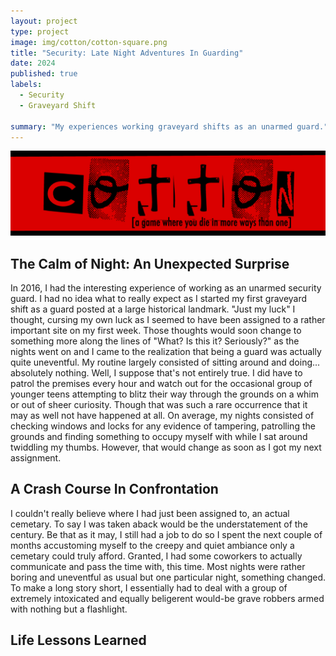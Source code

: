 ```yaml
---
layout: project
type: project
image: img/cotton/cotton-square.png
title: "Security: Late Night Adventures In Guarding"
date: 2024
published: true
labels:
  - Security
  - Graveyard Shift
    
summary: "My experiences working graveyard shifts as an unarmed guard."
---
```


<img class="img-fluid" src="../img/cotton/cotton-header.png">

## The Calm of Night: An Unexpected Surprise
In 2016, I had the interesting experience of working as an unarmed security guard. I had no idea what to really expect as I started my first graveyard shift as a guard posted at a large historical landmark. "Just my luck" I thought, cursing my own luck as I seemed to have been assigned to a rather important site on my first week. Those thoughts would soon change to something more along the lines of "What? Is this it? Seriously?" as the nights went on and I came to the realization that being a guard was actually quite uneventful. My routine largely consisted of sitting around and doing... absolutely nothing. Well, I suppose that's not entirely true. I did have to patrol the premises every hour and watch out for the occasional group of younger teens attempting to blitz their way through the grounds on a whim or out of sheer curiosity. Though that was such a rare occurrence that it may as well not have happened at all. On average, my nights consisted of checking windows and locks for any evidence of tampering, patrolling the grounds and finding something to occupy myself with while I sat around twiddling my thumbs. However, that would change as soon as I got my next assignment.

## A Crash Course In Confrontation
I couldn't really believe where I had just been assigned to, an actual cemetary. To say I was taken aback would be the understatement of the century. Be that as it may, I still had a job to do so I spent the next couple of months accustoming myself to the creepy and quiet ambiance only a cemetary could truly afford. Granted, I had some coworkers to actually communicate and pass the time with, this time. Most nights were rather boring and uneventful as usual but one particular night, something changed. To make a long story short, I essentially had to deal with a group of extremely intoxicated and equally beligerent would-be grave robbers armed with nothing but a flashlight.

## Life Lessons Learned

